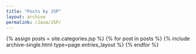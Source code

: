 ```yaml
---
title: "Posts by JSP"
layout: archive
permalink: /Java/JSP/
---
```


{% assign posts = site.categories.jsp %} {% for post in posts %} {% include archive-single.html type=page.entries_layout %} {% endfor %}
